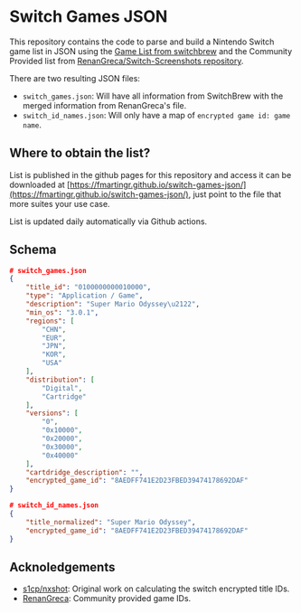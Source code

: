 # Switch Games JSON

This repository contains the code to parse and build a Nintendo Switch game list in JSON using the [Game List from switchbrew](https://switchbrew.org/w/index.php?title=Title_list/Games") and the Community Provided list from [RenanGreca/Switch-Screenshots repository](https://github.com/RenanGreca/Switch-Screenshots).

There are two resulting JSON files:
- `switch_games.json`: Will have all information from SwitchBrew with the merged information from RenanGreca's file.
- `switch_id_names.json`: Will only have a map of `encrypted game id: game name`.

## Where to obtain the list?

List is published in the github pages for this repository and access it can be downloaded at [https://fmartingr.github.io/switch-games-json/](https://fmartingr.github.io/switch-games-json/), just point to the file that more suites your use case.

List is updated daily automatically via Github actions.

## Schema

``` json
# switch_games.json
{
    "title_id": "0100000000010000",
    "type": "Application / Game",
    "description": "Super Mario Odyssey\u2122",
    "min_os": "3.0.1",
    "regions": [
        "CHN",
        "EUR",
        "JPN",
        "KOR",
        "USA"
    ],
    "distribution": [
        "Digital",
        "Cartridge"
    ],
    "versions": [
        "0",
        "0x10000",
        "0x20000",
        "0x30000",
        "0x40000"
    ],
    "cartdridge_description": "",
    "encrypted_game_id": "8AEDFF741E2D23FBED39474178692DAF"
}
```

``` json
# switch_id_names.json
{
    "title_normalized": "Super Mario Odyssey",
    "encrypted_game_id": "8AEDFF741E2D23FBED39474178692DAF"
}
```

## Acknoledgements

- [s1cp/nxshot](https://github.com/s1cp/nxshot): Original work on calculating the switch encrypted title IDs.
- [RenanGreca](https://githuub.com/RenanGreca/Switch-Screenshots): Community provided game IDs.
